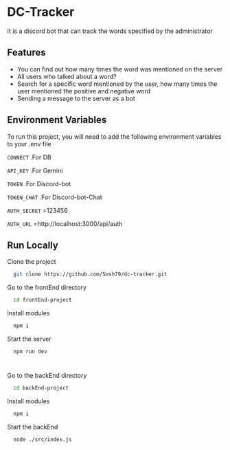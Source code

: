 
# DC-Tracker

It is a discord bot that can track the words specified by the administrator

## Features

- You can find out how many times the word was mentioned on the server
- All users who talked about a word?
- Search for a specific word mentioned by the user, how many times the user mentioned the positive and negative word
- Sending a message to the server as a bot


## Environment Variables

To run this project, you will need to add the following environment variables to your .env file

`CONNECT` .For DB

`API_KEY`  .For Gemini

`TOKEN`   .For Discord-bot

`TOKEN_CHAT`  .For Discord-bot-Chat

`AUTH_SECRET`  =123456

`AUTH_URL`   =http://localhost:3000/api/auth

## Run Locally

Clone the project

```bash
  git clone https://github.com/Sosh79/dc-tracker.git
```

Go to the frontEnd directory

```bash
  cd frontEnd-project
```

Install modules

```bash
  npm i
```

Start the server

```bash
  npm run dev
```
#
Go to the backEnd directory

```bash
  cd backEnd-project
```

Install modules

```bash
  npm i
```

Start the backEnd

```bash
  node ./src/index.js
```

